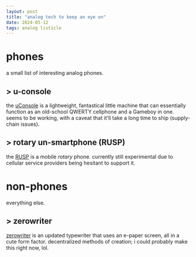 ```yaml
---
layout: post
title: "analog tech to keep an eye on"
date: 2024-05-12
tags: analog listicle
---
```


# phones
a small list of interesting analog phones. 

## > u-console
the [uConsole](https://www.clockworkpi.com/uconsole) is a lightweight, fantastical little machine that can essentially function as an old-school QWERTY cellphone and a Gameboy in one. seems to be working, with a caveat that it'll take a long time to ship (supply-chain issues). 

## > rotary un-smartphone (RUSP)
the [RUSP](https://skysedge.com/telecom/RUSP/index.html) is a mobile *rotary* phone. currently still experimental due to cellular service providers being hesitant to support it.

# non-phones
everything else.

## > zerowriter
[zerowriter](https://github.com/bitwerkstatt/zerowriter) is an updated typewriter that uses an e-paper screen, all in a cute form factor. decentralized methods of creation; i could probably make this right now, lol.


